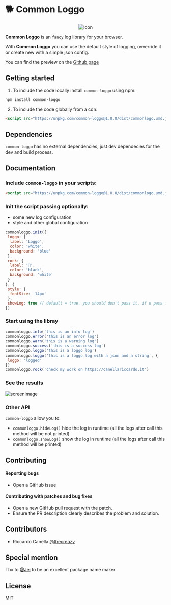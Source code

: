 🐕 Common Loggo
===

<p align="center">
  <img src="https://github.com/thecreazy/common-loggo/blob/master/docs/common-loggo.png" alt="Icon"/>
</p>


**Common Loggo** is an `fancy` log library for your browser.

With **Common Loggo** you can use the default style of logging, ovverride it or create new with a simple json config.

You can find the preview on the [Github page](https://thecreazy.github.io/common-loggo/)

Getting started
---

1. To include the code locally install `common-loggo` using npm:

  ```
  npm install common-loggo
  ```

2. To include the code globally from a cdn:
  ```html
  <script src="https://unpkg.com/common-loggo@1.0.0/dist/commonlogo.umd.js"></script>
  ```

Dependencies
---
`common-loggo` has no external dependencies, just dev dependecies for the dev and build process.


Documentation
---

### Include `common-loggo` in your scripts:

  ```html
  <script src="https://unpkg.com/common-loggo@1.0.0/dist/commonlogo.umd.js"></script>
  ```

### Init the script passing optionally:

 - some new log configuration 
 - style and other global configuration

  ```js
  commonloggo.init({
   loggo: {
    label: 'Loggo',
    color: 'white',
    background: 'blue'
   },
   rock: {
    label: '🤟',
    color: 'black',
    background: 'white'
   }
  }, {
   style: {
    fontSize: '14px'
   },
   showLog: true // default = true, you should don't pass it, if u pass false no log will be printed
  })
  ```

### Start using the libray

  ```js
  commonloggo.info('this is an info log')
  commonloggo.error('this is an error log')
  commonloggo.warn('this is a warning log')
  commonloggo.success('this is a success log')
  commonloggo.loggo('this is a loggo log')
  commonloggo.loggo('this is a loggo log with a json and a string', {
   loggo: 'logged'
  })
  commonloggo.rock('check my work on https://canellariccardo.it')
  ```

### See the results

![screenimage](https://github.com/thecreazy/common-loggo/blob/master/docs/screen.png)

### Other API

`common-loggo` allow you to:

- `commonloggo.hideLog()` hide the log in runtime (all the logs after call this method will be not printed)
- `commonloggo.showLog()` show the log in runtime (all the logs after call this method will be printed)

Contributing
---

#### **Reporting bugs**

* Open a GitHub issue 

#### **Contributing with patches and bug fixes**

* Open a new GitHub pull request with the patch.
* Ensure the PR description clearly describes the problem and solution.


Contributors
---

- Riccardo Canella [@thecreazy](https://github.com/thecreazy)


Special mention
---

Thx to [@Jei](https://github.com/Jei) to be an excellent package name maker


License
---

MIT
